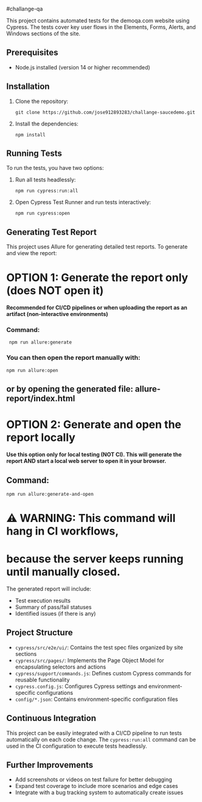 #challange-qa

This project contains automated tests for the demoqa.com website using Cypress. The tests cover key user flows in the Elements, Forms, Alerts, and Windows sections of the site.

## Prerequisites

- Node.js installed (version 14 or higher recommended)

## Installation

1. Clone the repository:
   ```
   git clone https://github.com/jose912893283/challange-saucedemo.git
   ```
3. Install the dependencies:
   ```
   npm install
   ```
## Running Tests

To run the tests, you have two options:

1. Run all tests headlessly:
   ```
   npm run cypress:run:all
   ```
2. Open Cypress Test Runner and run tests interactively:
   ```
   npm run cypress:open
   ```
## Generating Test Report

This project uses Allure for generating detailed test reports. To generate and view the report:

# OPTION 1: Generate the report only (does NOT open it)
  **Recommended for CI/CD pipelines or when uploading the report
    as an artifact (non-interactive environments)**

### Command:
 ```
  npm run allure:generate
 ```
### You can then open the report manually with:
 ```
 npm run allure:open
 ```
## or by opening the generated file: allure-report/index.html

#  OPTION 2: Generate and open the report locally
**Use this option only for local testing (NOT CI).
  This will generate the report AND start a local web server
  to open it in your browser.**
 
## Command:
 ```
 npm run allure:generate-and-open
 ``` 
# ⚠️ WARNING: This command will hang in CI workflows,
# because the server keeps running until manually closed.

The generated report will include:
- Test execution results
- Summary of pass/fail statuses
- Identified issues (if there is any)

## Project Structure

- `cypress/src/e2e/ui/`: Contains the test spec files organized by site sections
- `cypress/src/pages/`: Implements the Page Object Model for encapsulating selectors and actions
- `cypress/support/commands.js`: Defines custom Cypress commands for reusable functionality
- `cypress.config.js`: Configures Cypress settings and environment-specific configurations
- `config/*.json`: Contains environment-specific configuration files

## Continuous Integration

This project can be easily integrated with a CI/CD pipeline to run tests automatically on each code change. The `cypress:run:all` command can be used in the CI configuration to execute tests headlessly.

## Further Improvements

- Add screenshots or videos on test failure for better debugging
- Expand test coverage to include more scenarios and edge cases
- Integrate with a bug tracking system to automatically create issues 